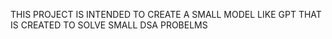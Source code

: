 THIS PROJECT IS INTENDED TO CREATE A  SMALL MODEL LIKE GPT THAT IS CREATED TO SOLVE SMALL DSA PROBELMS

